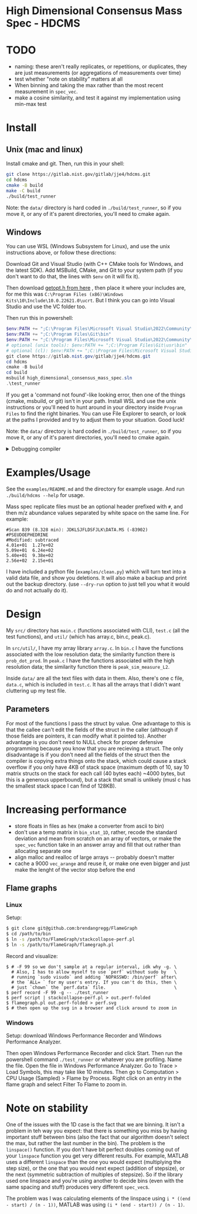 # High Dimensional Consensus Mass Spec - HDCMS

# TODO

* naming: these aren't really replicates, or repetitions, or
  duplicates, they are just measurements (or aggregations of
  measurements over time)
* test whether "note on stability" matters at all
* When binning and taking the max rather than the most recent
  measurement in `spec_vec`.
* make a cosine similarity, and test it against my implementation
  using min-max test

# Install

## Unix (mac and linux)

Install cmake and git. Then, run this in your shell:

```bash
git clone https://gitlab.nist.gov/gitlab/jje4/hdcms.git
cd hdcms
cmake -B build
make -C build
./build/test_runner
```

Note: the `data/` directory is hard coded in
`./build/test_runner`, so if you move it, or any of it's parent
directories, you'll need to cmake again.

## Windows

You can use WSL (Windows Subsystem for Linux), and use the
unix instructions above, or follow these directions:

Download Git and Visual Studio (with C++ CMake tools for Windows,
and the latest SDK). Add MSBuild, CMake, and Git to your system
path (if you don't want to do that, the lines with `$env` on it
will fix it).

Then download [getopt.h from here](https://raw.githubusercontent.com/skandhurkat/Getopt-for-Visual-Studio/master/getopt.h)
, then place it where your includes are, for me this was
`C:\Program Files (x86)\Windows Kits\10\Include\10.0.22621.0\ucrt`. 
But I think you can go into Visual Studio and use the VC folder
too.

Then run this in powershell:

```powershell
$env:PATH += ";C:\Program Files\Microsoft Visual Studio\2022\Community\MSBuild\Current\Bin"
$env:PATH += ";C:\Program Files\Git\bin"
$env:PATH += ";C:\Program Files\Microsoft Visual Studio\2022\Community\Common7\IDE\CommonExtensions\Microsoft\CMake\Cmake\bin"
# optional (unix tools): $env:PATH += ";C:\Program Files\Git\usr\bin"
# optional (cl): $env:PATH += ";C:\Program Files\Microsoft Visual Studio\2022\Community\VC\Tools\MSVC\14.32.31326\bin\Hostx64\x64"
git clone https://gitlab.nist.gov/gitlab/jje4/hdcms.git
cd hdcms
cmake -B build
cd build
msbuild high_dimensional_consensus_mass_spec.sln
.\test_runner
```

If you get a 'command not found'-like looking error, then one of
the things (cmake, msbuild, or git) isn't in your path. Install
WSL and use the unix instructions or you'll need to hunt around
in your directory inside `Program Files` to find the right
binaries. You can use File Explorer to search, or look at the
paths I provided and try to adjust them to your situation. Good
luck!

Note: the `data/` directory is hard coded in
`./build/test_runner`, so if you move it, or any of it's parent
directories, you'll need to cmake again.

<details>
<summary>Debugging compiler</summary>
Notes: Probably irrelevant, but in order to compile something on
its own using `cl` (without cmake and everything that is setup
for this project), I needed to set up these environmental
variables (run in powershell):

```powershell
$env:INCLUDE = "C:\Program Files (x86)\Windows Kits\10\Include\10.0.22621.0\ucrt;C:\Program Files\Microsoft Visual Studio\2022\Community\VC\Tools\MSVC\14.32.31326\include;C:\Program Files (x86)\Windows Kits\10\Include\10.0.22621.0\shared;C:\Program Files (x86)\Windows Kits\10\Include\10.0.22621.0\um;C:\Program Files (x86)\Windows Kits\10\Include\10.0.22621.0\winrt;"
$env:LIB = "C:\Program Files (x86)\Windows Kits\10\Lib\10.0.22621.0\ucrt\x64;C:\Program Files\Microsoft Visual Studio\2022\Community\VC\Tools\MSVC\14.32.31326\lib\x64;C:\Program Files (x86)\Windows Kits\10\Lib\10.0.22621.0\um\x64;"
```
So they might be helpful if things aren't working.
</details>

# Examples/Usage

See the `examples/README.md` and the directory for example usage.
And run `./build/hdcms --help` for usage. 

Mass spec replicate files must be an optional header prefixed
with `#`, and then m/z abundance values separated by white space
on the same line. For example:

```
#Scan 839 (8.328 min): JDKLSJFLDSFJLK\DATA.MS (-83902)
#PSEUDOEPHEDRINE
#Modified: subtraced
4.01e+01  1.27e+02
5.09e+01  6.24e+02
5.40e+01  9.38e+02
2.56e+02  2.15e+01
```

I have included a python file (`examples/clean.py`) which will
turn text into a valid data file, and show you deletions. It will
also make a backup and print out the backup directory. (use
`--dry-run` option to just tell you what it would do and not
actually do it).

# Design

My `src/` directory has `main.c` (functions associated with CLI),
`test.c` (all the test functions), and `util/` (which has array.c,
bin.c, peak.c). 

In `src/util/`, I have my array library `array.c`. In `bin.c` I have
the functions associated with the low resolution data; the
similarity function there is `prob_dot_prod`. In `peak.c` I have
the functions associated with the high resolution data; the
similarity function there is `peak_sim_measure_L2`.

Inside `data/` are all the text files with data in them.
Also, there's one c file, `data.c`, which is included in
`test.c`. It has all the arrays that I didn't want cluttering up
my test file.

## Parameters

For most of the functions I pass the struct by value. One
advantage to this is that the callee can't edit the fields of
the struct in the caller (although if those fields are pointers,
it can modify what it pointed to). Another advantage is you don't
need to NULL check for proper defensive programming because you
know that you are recieving a struct. The only
disadvantage is if you don't need all the fields of the struct
then the compiler is copying extra things onto the stack, which
could cause a stack overflow if you only have 4KB of stack space
(maximum depth of 10, say 10 matrix structs on the stack for each
call (40 bytes each) ~4000 bytes, but this is a generous
upperbound), but a stack that small is unlikely (musl c has the
smallest stack space I can find of 128KB).

# Increasing performance

* store floats in files as hex (make a converter from ascii to
  bin)
* don't use a temp matrix in `bin_stat_1D`, rather, recode the
  standard deviation and mean from scratch on an array of
  vectors, or make the `spec_vec` function take in an answer
  array and fill that out rather than allocating separate one
* align malloc and realloc of large arrays -- probably doesn't matter
* cache a 9000 `vec_arange` and reuse it, or make one even bigger
  and just make the lenght of the vector stop before the end

## Flame graphs

### Linux

Setup: 

```bash
$ git clone git@github.com:brendangregg/FlameGraph
$ cd /path/to/bin
$ ln -s /path/to/FlameGraph/stackcollapse-perf.pl
$ ln -s /path/to/FlameGraph/flamegraph.pl
```

Record and visualize:

```
$ # -F 99 so we don't sample at a regular interval, idk why -g. \
  # Also, I has to allow myself to use `perf` without sudo by   \
  # running `sudo visudo` and adding `NOPASSWD: /bin/perf` after\
  # the `ALL= ` for my user's entry. If you can't do this, then \
  # just `chown` the `perf.data` file.                          \
$ perf record -F 99 -g -- ./test_runner
$ perf script | stackcollapse-perf.pl > out.perf-folded
$ flamegraph.pl out.perf-folded > perf.svg
$ # then open up the svg in a browser and click around to zoom in
```

### Windows

Setup: download Windows Performance Recorder and Windows
Performance Analyzer.

Then open Windows Performance Recorder and click Start. Then run
the powershell command `./test_runner` or whatever you are
profiling. Name the file. Open the file in Windows Performance 
Analyzer. Go to Trace > Load Symbols, this may take like 10
minutes. Then go to Computation > CPU Usage (Sampled) > Flame by
Process. Right click on an entry in the flame graph and select
Filter To Flame to zoom in.

# Note on stability

One of the issues with the 1D case is the fact that we are
binning. It isn't a problem in teh way you expect: that there is
something you miss by having important stuff between bins (also
the fact that our algorithm doesn't select the max, but rather
the last number in the bin). The problem is the `linspace()`
function. If you don't have bit perfect doubles coming out of
your `linspace` function you get very different results. For
example, MATLAB uses a different `linspace` than the one you
would expect (multiplying the step size), or the one that you
would next expect (addition of stepsize), or the next (symmetric
subtraction of multiples of stepsize). So if the library used one
linspace and you're using another to decide bins (even with the
same spacing and stuff) produces very different `spec_vec`s.

The problem was I was calculating elements of the linspace using
`i * ((end - start) / (n - 1))`, MATLAB was using 
`(i * (end - start)) / (n - 1)`.

